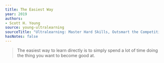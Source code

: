 ```yaml
---
title: The Easiest Way
year: 2019
authors:
- Scott H. Young
source: young-ultralearning
sourceTitle: "Ultralearning: Master Hard Skills, Outsmart the Competition, and Accelerate Your Career"
hasNotes: false
---
```


> The easiest way to learn directly is to simply spend a lot of time doing the thing you want to become good at.
